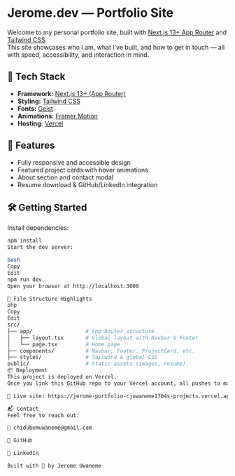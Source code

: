 # Jerome.dev — Portfolio Site

Welcome to my personal portfolio site, built with [Next.js 13+ App Router](https://nextjs.org) and [Tailwind CSS](https://tailwindcss.com).  
This site showcases who I am, what I’ve built, and how to get in touch — all with speed, accessibility, and interaction in mind.

## 🚀 Tech Stack

- **Framework:** [Next.js 13+ (App Router)](https://nextjs.org)
- **Styling:** [Tailwind CSS](https://tailwindcss.com)
- **Fonts:** [Geist](https://vercel.com/font)
- **Animations:** [Framer Motion](https://www.framer.com/motion/)
- **Hosting:** [Vercel](https://vercel.com)

## 📂 Features

- Fully responsive and accessible design
- Featured project cards with hover animations
- About section and contact modal
- Resume download & GitHub/LinkedIn integration

## 🛠 Getting Started

Install dependencies:

```bash
npm install
Start the dev server:

bash
Copy
Edit
npm run dev
Open your browser at http://localhost:3000

📁 File Structure Highlights
php
Copy
Edit
src/
├── app/                 # App Router structure
│   ├── layout.tsx       # Global layout with Navbar & Footer
│   └── page.tsx         # Home page
├── components/          # Navbar, Footer, ProjectCard, etc.
├── styles/              # Tailwind & global CSS
public/                  # Static assets (images, resume)
📦 Deployment
This project is deployed on Vercel.
Once you link this GitHub repo to your Vercel account, all pushes to main will auto-deploy.

🔗 Live site: https://jerome-portfolio-cjuwaneme1704s-projects.vercel.app/

📬 Contact
Feel free to reach out:

📧 chidubemuwaneme@gmail.com

🐙 GitHub

💼 LinkedIn

Built with 💙 by Jerome Uwaneme
